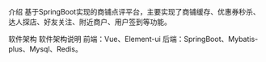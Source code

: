 介绍
基于SpringBoot实现的商铺点评平台，主要实现了商铺缓存、优惠券秒杀、达人探店、好友关注、附近商户、用户签到等功能。

软件架构
软件架构说明 前端：Vue、Element-ui 后端：SpringBoot、Mybatis-plus、Mysql、Redis。
